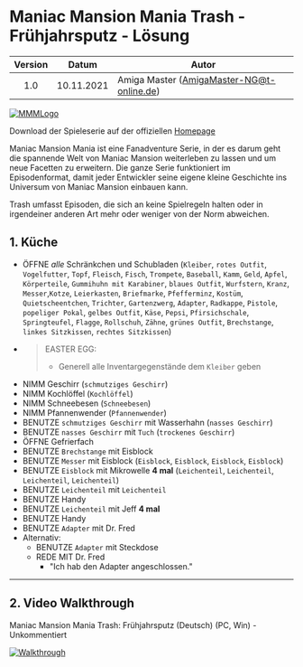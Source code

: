 # Maniac Mansion Mania Trash - Frühjahrsputz - Lösung

| Version | Datum      | Autor                                     |
|:-------:|------------|-------------------------------------------|
|   1.0   | 10.11.2021 | Amiga Master (AmigaMaster-NG@t-online.de) |

[![MMMLogo](https://www.maniac-mansion-mania.com/banner/banner.png)](https://www.maniac-mansion-mania.com)

Download der Spieleserie auf der offiziellen [Homepage](https://www.maniac-mansion-mania.com)

Maniac Mansion Mania ist eine Fanadventure Serie, in der es darum geht die spannende Welt von Maniac Mansion weiterleben zu lassen und um neue Facetten zu erweitern. Die ganze Serie funktioniert im Episodenformat, damit jeder Entwickler seine eigene kleine Geschichte ins Universum von Maniac Mansion einbauen kann.

Trash umfasst Episoden, die sich an keine Spielregeln halten oder in irgendeiner anderen Art mehr oder weniger von der Norm abweichen.

## 1. Küche

- ÖFFNE *alle* Schränkchen und Schubladen (`Kleiber`, `rotes Outfit`, `Vogelfutter`, `Topf`, `Fleisch`, `Fisch`, `Trompete`, `Baseball`, `Kamm`, `Geld`, `Apfel`, `Körperteile`, `Gummihuhn mit Karabiner`, `blaues Outfit`, `Wurfstern`, `Kranz`, `Messer`,`Kotze`, `Leierkasten`, `Briefmarke`, `Pfefferminz`, `Kostüm`, `Quietscheentchen`, `Trichter`, `Gartenzwerg`, `Adapter`, `Radkappe`, `Pistole`, `popeliger Pokal`, `gelbes Outfit`, `Käse`, `Pepsi`, `Pfirsichschale`, `Springteufel`, `Flagge`, `Rollschuh`, `Zähne`, `grünes Outfit`, `Brechstange`, `linkes Sitzkissen`, `rechtes Sitzkissen`)
- >EASTER EGG:
  >- Generell alle Inventargegenstände dem `Kleiber` geben
- NIMM Geschirr (`schmutziges Geschirr`)
- NIMM Kochlöffel (`Kochlöffel`)
- NIMM Schneebesen (`Schneebesen`)
- NIMM Pfannenwender (`Pfannenwender`)
- BENUTZE `schmutziges Geschirr` mit Wasserhahn (`nasses Geschirr`)
- BENUTZE `nasses Geschirr` mit `Tuch` (`trockenes Geschirr`)
- ÖFFNE Gefrierfach
- BENUTZE `Brechstange` mit Eisblock
- BENUTZE `Messer` mit Eisblock (`Eisblock`, `Eisblock`, `Eisblock`, `Eisblock`)
- BENUTZE `Eisblock` mit Mikrowelle **4 mal** (`Leichenteil`, `Leichenteil`, `Leichenteil`, `Leichenteil`)
- BENUTZE `Leichenteil` mit `Leichenteil`
- BENUTZE Handy
- BENUTZE `Leichenteil` mit Jeff **4 mal**
- BENUTZE Handy
- BENUTZE `Adapter` mit Dr. Fred
- Alternativ:
  - BENUTZE `Adapter` mit Steckdose
  - REDE MIT Dr. Fred
    - "Ich hab den Adapter angeschlossen."

--------------------------------------------------------------------------------

## 2. Video Walkthrough

Maniac Mansion Mania Trash: Frühjahrsputz (Deutsch) (PC, Win) - Unkommentiert

[![Walkthrough](https://img.youtube.com/vi/HPpSE7-tUBY/0.jpg)](https://www.youtube.com/watch?v=HPpSE7-tUBY)
